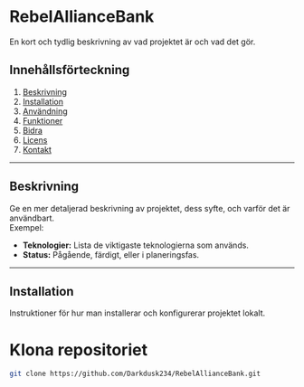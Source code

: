 # RebelAllianceBank


En kort och tydlig beskrivning av vad projektet är och vad det gör.

## Innehållsförteckning

1. [Beskrivning](#beskrivning)
2. [Installation](#installation)
3. [Användning](#användning)
4. [Funktioner](#funktioner)
5. [Bidra](#bidra)
6. [Licens](#licens)
7. [Kontakt](#kontakt)

---

## Beskrivning

Ge en mer detaljerad beskrivning av projektet, dess syfte, och varför det är användbart.  
Exempel:
- **Teknologier:** Lista de viktigaste teknologierna som används.
- **Status:** Pågående, färdigt, eller i planeringsfas.

---

## Installation

Instruktioner för hur man installerar och konfigurerar projektet lokalt.

# Klona repositoriet
```bash
git clone https://github.com/Darkdusk234/RebelAllianceBank.git
